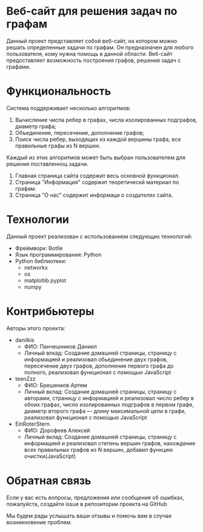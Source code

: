 # Веб-сайт для решения задач по графам
Данный проект представляет собой веб-сайт, на котором можно решать определенные задачи по графам. Он предназначен для любого пользователя, кому нужна помощь в данной области. Веб-сайт предоставляет возможность построения графов, решения задач с графами.
# Функциональность
Система поддерживает несколько алгоритмов:
1) Вычисление числа ребер в графах, числа изолированных подграфов, диаметр графа;
2) Объединение, пересечение, дополнение графов;
3) Поиск числа ребер, выходящих из каждой вершины графа, все правильные графы из N вершин.

Каждый из этих алгоритмов может быть выбран пользователем для решения поставленноц задачи.
1) Главная страница сайта содержит весь основной функционал.
2) Страница "Информация" содержит теоретическй материал по графам.
3) Страница "О нас" содержит информаци о создателях сайта.

# Технологии
Данный проект реализован с использованием следующих технологий:

- Фреймворк: Botlle
- Язык программирования: Python
- Python библиотеки:
    - networkx
    - os
    - matplotlib.pyplot
    - numpy

# Контрибьютеры
Авторы этого проекта:

- danilkis
    - ФИО: Панчешников Даниил
    - Личный влкад: Создание домашней страницы,  страницу с информацией и реализовал обьединение двух графов, пересечение двух графов,  дополнение первого графа до полного, реализовал функционал c помощью JavaScript 
- teenZzz
    - ФИО: Брешенков Артем
    - Личный вклад: Создание домашней страницы, страницу с авторами, страницу с информацией и реализовал число ребер в обоих графах, число изолированных подграфов в первом графе, диаметр второго графа — длину максимальной цепи в графе, реализовал функционал c помощью JavaScript 
- EinRoterStern
    - ФИО: Дорофеев Алексей
    - Личный вклад: Создание домашней страницы,  страницу с информацией и реализовал степень вершин графов, нахождение всех правильных графов из N вершин, добавил функцию очистки(JavaScript)

# Обратная связь
Если у вас есть вопросы, предложения или сообщения об ошибках, пожалуйста, создайте issue в репозитории проекта на GitHub

Мы будем рады услышать ваши отзывы и помочь вам в случае возникновение проблем.
